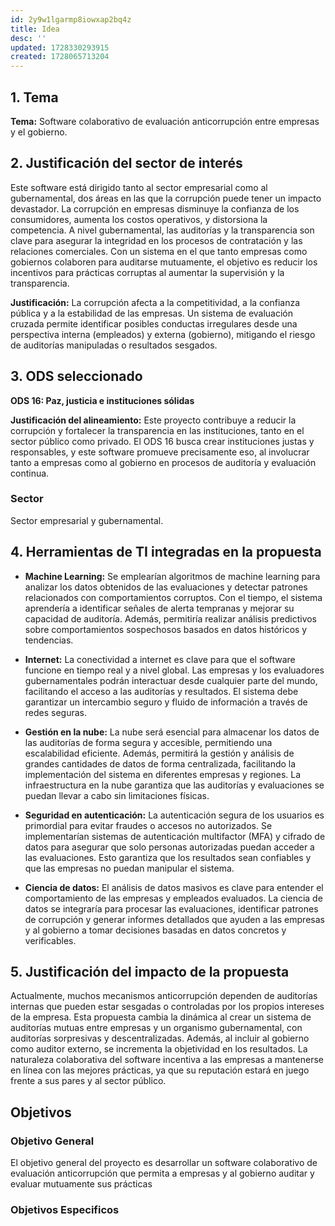 ```yaml
---
id: 2y9w1lgarmp8iowxap2bq4z
title: Idea
desc: ''
updated: 1728330293915
created: 1728065713204
---
```


## 1. Tema
**Tema:** Software colaborativo de evaluación anticorrupción entre empresas y el gobierno.

## 2. Justificación del sector de interés
Este software está dirigido tanto al sector empresarial como al gubernamental, dos áreas en las que la corrupción puede tener un impacto devastador. La corrupción en empresas disminuye la confianza de los consumidores, aumenta los costos operativos, y distorsiona la competencia. A nivel gubernamental, las auditorías y la transparencia son clave para asegurar la integridad en los procesos de contratación y las relaciones comerciales. Con un sistema en el que tanto empresas como gobiernos colaboren para auditarse mutuamente, el objetivo es reducir los incentivos para prácticas corruptas al aumentar la supervisión y la transparencia.

**Justificación:** La corrupción afecta a la competitividad, a la confianza pública y a la estabilidad de las empresas. Un sistema de evaluación cruzada permite identificar posibles conductas irregulares desde una perspectiva interna (empleados) y externa (gobierno), mitigando el riesgo de auditorías manipuladas o resultados sesgados.

## 3. ODS seleccionado
**ODS 16: Paz, justicia e instituciones sólidas**

**Justificación del alineamiento:** Este proyecto contribuye a reducir la corrupción y fortalecer la transparencia en las instituciones, tanto en el sector público como privado. El ODS 16 busca crear instituciones justas y responsables, y este software promueve precisamente eso, al involucrar tanto a empresas como al gobierno en procesos de auditoría y evaluación continua.


### Sector
Sector empresarial y gubernamental.

## 4. Herramientas de TI integradas en la propuesta

- **Machine Learning:** Se emplearían algoritmos de machine learning para analizar los datos obtenidos de las evaluaciones y detectar patrones relacionados con comportamientos corruptos. Con el tiempo, el sistema aprendería a identificar señales de alerta tempranas y mejorar su capacidad de auditoría. Además, permitiría realizar análisis predictivos sobre comportamientos sospechosos basados en datos históricos y tendencias.
  
- **Internet:** La conectividad a internet es clave para que el software funcione en tiempo real y a nivel global. Las empresas y los evaluadores gubernamentales podrán interactuar desde cualquier parte del mundo, facilitando el acceso a las auditorías y resultados. El sistema debe garantizar un intercambio seguro y fluido de información a través de redes seguras.

- **Gestión en la nube:** La nube será esencial para almacenar los datos de las auditorías de forma segura y accesible, permitiendo una escalabilidad eficiente. Además, permitirá la gestión y análisis de grandes cantidades de datos de forma centralizada, facilitando la implementación del sistema en diferentes empresas y regiones. La infraestructura en la nube garantiza que las auditorías y evaluaciones se puedan llevar a cabo sin limitaciones físicas.

- **Seguridad en autenticación:** La autenticación segura de los usuarios es primordial para evitar fraudes o accesos no autorizados. Se implementarían sistemas de autenticación multifactor (MFA) y cifrado de datos para asegurar que solo personas autorizadas puedan acceder a las evaluaciones. Esto garantiza que los resultados sean confiables y que las empresas no puedan manipular el sistema.

- **Ciencia de datos:** El análisis de datos masivos es clave para entender el comportamiento de las empresas y empleados evaluados. La ciencia de datos se integraría para procesar las evaluaciones, identificar patrones de corrupción y generar informes detallados que ayuden a las empresas y al gobierno a tomar decisiones basadas en datos concretos y verificables.

## 5. Justificación del impacto de la propuesta
Actualmente, muchos mecanismos anticorrupción dependen de auditorías internas que pueden estar sesgadas o controladas por los propios intereses de la empresa. Esta propuesta cambia la dinámica al crear un sistema de auditorías mutuas entre empresas y un organismo gubernamental, con auditorías sorpresivas y descentralizadas. Además, al incluir al gobierno como auditor externo, se incrementa la objetividad en los resultados. La naturaleza colaborativa del software incentiva a las empresas a mantenerse en línea con las mejores prácticas, ya que su reputación estará en juego frente a sus pares y al sector público.

## Objetivos
### Objetivo General
El objetivo general del proyecto es desarrollar un software colaborativo de evaluación anticorrupción que permita a empresas y al gobierno auditar y evaluar mutuamente sus prácticas

### Objetivos Especificos